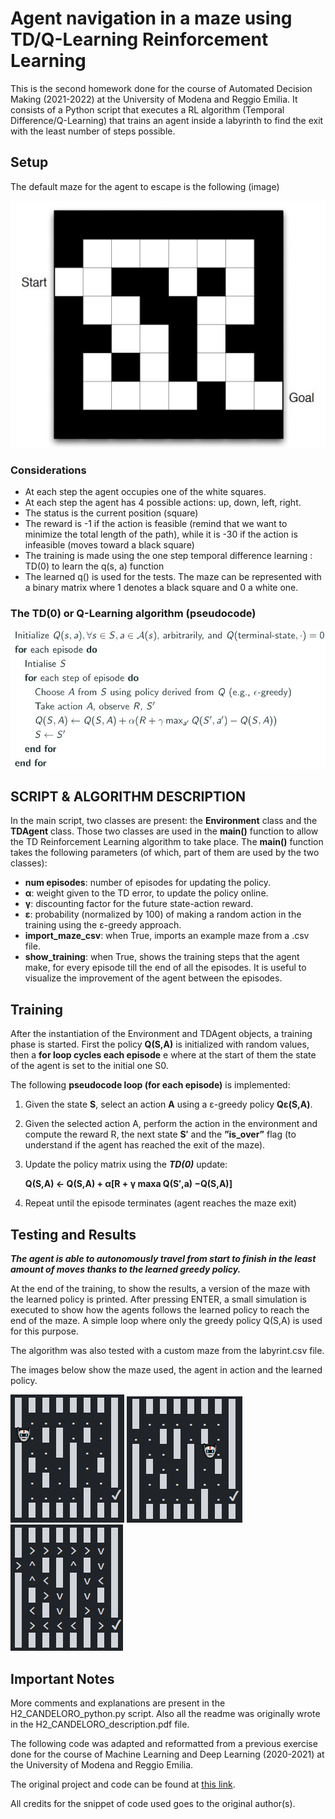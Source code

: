 # Agent navigation in a maze using TD/Q-Learning Reinforcement Learning

This is the second homework done for the course of Automated Decision Making (2021-2022) at the University of Modena and Reggio Emilia.
It consists of a Python script that executes a RL algorithm (Temporal Difference/Q-Learning) that trains an agent inside a labyrinth to find the exit with the least number of steps possible.

## Setup
The default maze for the agent to escape is the following (image)

![maze](images/maze.jpg)

### Considerations
- At each step the agent occupies one of the white squares.
- At each step the agent has 4 possible actions: up, down, left,
right.
- The status is the current position (square)
- The reward is -1 if the action is feasible (remind that we want
to minimize the total length of the path), while it is -30 if the
action is infeasible (moves toward a black square)
- The training is made using the one step temporal difference
learning : TD(0) to learn the q(s, a) function
- The learned q() is used for the tests.
The maze can be represented with a binary matrix where 1 denotes
a black square and 0 a white one.

### The TD(0) or Q-Learning algorithm (pseudocode)

![Q-learning](images/Q_learning_alg.jpg)

## SCRIPT & ALGORITHM DESCRIPTION

In the main script, two classes are present: the **Environment** class and the **TDAgent** class. Those two classes are used
in the **main()** function to allow the TD Reinforcement Learning algorithm to take place. The **main()** function takes the
following parameters (of which, part of them are used by the two classes):

- **num episodes**: number of episodes for updating the policy.
- **α**: weight given to the TD error, to update the policy online.
- **γ**: discounting factor for the future state-action reward.
- **ε**: probability (normalized by 100) of making a random action in the training using the ε-greedy approach.
- **import_maze_csv**: when True, imports an example maze from a .csv file.
- **show_training**: when True, shows the training steps that the agent make, for every episode till the end of all the
episodes. It is useful to visualize the improvement of the agent between the episodes.

## Training

After the instantiation of the Environment and TDAgent objects, a training phase is started.
First the policy **Q(S,A)** is initialized with random values, then a **for loop cycles each episode** e where at the start of
them the state of the agent is set to the initial one S0.

The following **pseudocode loop (for each episode)** is implemented:
1. Given the state **S**, select an action **A** using a ε-greedy policy **Qε(S,A)**.
2. Given the selected action A, perform the action in the environment and compute the reward R, the next state **S′**
and the **”is_over”** flag (to understand if the agent has reached the exit of the maze).
3. Update the policy matrix using the ***TD(0)*** update:
   
   **Q(S,A) ← Q(S,A) + α[R + γ maxa Q(S′,a) −Q(S,A)]**
4. Repeat until the episode terminates (agent reaches the maze exit)

## Testing and Results
***The agent is able to autonomously travel from start to finish in the least amount of moves thanks to the learned greedy policy.***

At the end of the training, to show the results, a version of the maze with the learned policy is printed. 
After pressing
ENTER, a small simulation is executed to show how the agents follows the learned policy to reach the end of the maze. 
A simple loop where only the greedy policy Q(S,A) is used for this purpose.


The algorithm was also tested with a custom
maze from the labyrint.csv file. 

The images below show the maze used, the agent in action and the learned policy.

![Agent start](images/agent_start.jpg) ![Agent move](images/agent_moves.jpg) ![Agent Policy](images/learned_policy.jpg)

## Important Notes
More comments and explanations are present in the H2_CANDELORO_python.py script.
Also all the readme was originally wrote in the H2_CANDELORO_description.pdf file.

The following code was adapted
and reformatted from a previous exercise done for the course of Machine Learning and Deep Learning (2020-2021) at the
University of Modena and Reggio Emilia.

The original project and code can be found at [this link](https://drive.google.com/drive/folders/1btN4CHqwsDtXdGXHTj7CMlHoKsS7ob2Z?usp=sharing).

All credits for the snippet of code used goes to the original author(s).



